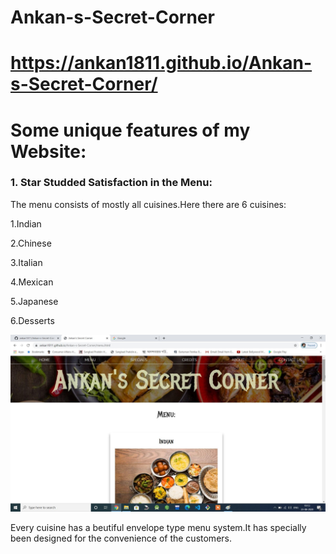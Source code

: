    # Ankan-s-Secret-Corner

# https://ankan1811.github.io/Ankan-s-Secret-Corner/

# Some unique features of my Website:

### 1. Star Studded Satisfaction in the Menu:

The menu consists of mostly all cuisines.Here there are 6 cuisines:

1.Indian 

2.Chinese

3.Italian

4.Mexican

5.Japanese

6.Desserts


![](Screenshots/TEiuFEQ.jpg)


Every cuisine has a beutiful envelope type menu system.It has specially been designed for the convenience of the customers.
